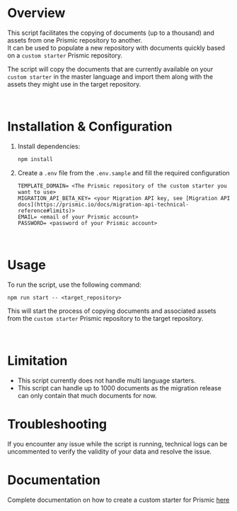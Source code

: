 # Overview

This script facilitates the copying of documents (up to a thousand) and assets from one Prismic repository to another.  
It can be used to populate a new repository with documents quickly based on a `custom starter` Prismic repository.

The script will copy the documents that are currently available on your `custom starter` in the master language and import them along with the assets they might use in the target repository.

<br>

# Installation & Configuration

1. Install dependencies:
    ```sh
    npm install
    ```

2. Create a `.env` file from the `.env.sample` and fill the required configuration
    ```plaintext
    TEMPLATE_DOMAIN= <The Prismic repository of the custom starter you want to use>
    MIGRATION_API_BETA_KEY= <your Migration API key, see [Migration API docs](https://prismic.io/docs/migration-api-technical-reference#limits)>
    EMAIL= <email of your Prismic account>
    PASSWORD= <password of your Prismic account>
    ```

<br>

# Usage

To run the script, use the following command:
```
npm run start -- <target_repository>
```

This will start the process of copying documents and associated assets from the `custom starter` Prismic repository to the target repository.

<br>

# Limitation

- This script currently does not handle multi language starters.
- This script can handle up to 1000 documents as the migration release can only contain that much documents for now.

# Troubleshooting

If you encounter any issue while the script is running, technical logs can be uncommented to verify the validity of your data and resolve the issue.

# Documentation

Complete documentation on how to create a custom starter for Prismic [here](https://prismic.io/docs/starters)
